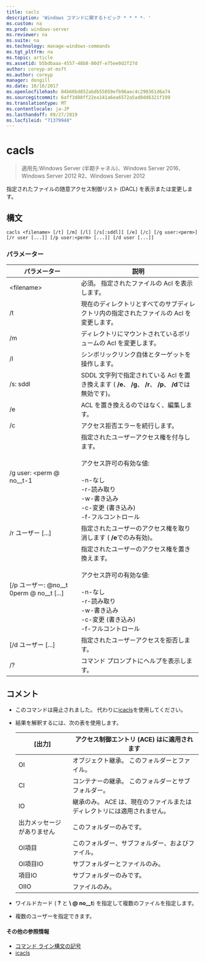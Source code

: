 ```yaml
---
title: cacls
description: 'Windows コマンドに関するトピック * * * *- '
ms.custom: na
ms.prod: windows-server
ms.reviewer: na
ms.suite: na
ms.technology: manage-windows-commands
ms.tgt_pltfrm: na
ms.topic: article
ms.assetid: b5bdbaaa-4557-48b8-80df-e75ee0d2f27d
author: coreyp-at-msft
ms.author: coreyp
manager: dongill
ms.date: 10/16/2017
ms.openlocfilehash: 04b60bd852abdb55059efb96aec4c290361d6a74
ms.sourcegitcommit: 6aff3d88ff22ea141a6ea6572a5ad8dd6321f199
ms.translationtype: MT
ms.contentlocale: ja-JP
ms.lasthandoff: 09/27/2019
ms.locfileid: "71379948"
---
```

# <a name="cacls"></a>cacls

>適用先:Windows Server (半期チャネル)、Windows Server 2016、Windows Server 2012 R2、Windows Server 2012

指定されたファイルの随意アクセス制御リスト (DACL) を表示または変更します。  
## <a name="syntax"></a>構文  
```  
cacls <filename> [/t] [/m] [/l] [/s[:sddl]] [/e] [/c] [/g user:<perm>] [/r user [...]] [/p user:<perm> [...]] [/d user [...]]  
```  
### <a name="parameters"></a>パラメーター  

|        パラメーター        |                                                                                            説明                                                                                             |
|-------------------------|----------------------------------------------------------------------------------------------------------------------------------------------------------------------------------------------------|
|      \<filename\>       |                                                                            必須。 指定されたファイルの Acl を表示します。                                                                             |
|           /t            |                                                          現在のディレクトリとすべてのサブディレクトリ内の指定されたファイルの Acl を変更します。                                                          |
|           /m            |                                                                          ディレクトリにマウントされているボリュームの Acl を変更します。                                                                           |
|           /l            |                                                                        シンボリックリンク自体とターゲットを操作します。                                                                         |
|         /s: sddl         |                                       SDDL 文字列で指定されている Acl を置き換えます ( **/e**、 **/g**、 **/r**、 **/p**、 **/d**では無効です)。                                        |
|           /e            |                                                                                 ACL を置き換えるのではなく、編集します。                                                                                  |
|           /c            |                                                                                 アクセス拒否エラーを続行します。                                                                                  |
|    /g user: \<perm @ no__t-1     |   指定されたユーザーアクセス権を付与します。<br /><br />アクセス許可の有効な値:<br /><br />-n-なし<br />-r-読み取り<br />-w-書き込み<br />-c-変更 (書き込み)<br />-f-フルコントロール   |
|      /r ユーザー [...]      |                                                                  指定されたユーザーのアクセス権を取り消します ( **/e**でのみ有効)。                                                                   |
| [/p ユーザー: @no__t 0perm @ no__t [...] | 指定されたユーザーのアクセス権を置き換えます。<br /><br />アクセス許可の有効な値:<br /><br />-n-なし<br />-r-読み取り<br />-w-書き込み<br />-c-変更 (書き込み)<br />-f-フルコントロール |
|     [/d ユーザー [...]      |                                                                                    指定されたユーザーアクセスを拒否します。                                                                                     |
|           /?            |                                                                                コマンド プロンプトにヘルプを表示します。                                                                                |

## <a name="remarks"></a>コメント  
- このコマンドは廃止されました。 代わりに[icacls](icacls.md)を使用してください。  
- 結果を解釈するには、次の表を使用します。  


  |      [出力]       |                アクセス制御エントリ (ACE) はに適用されます                |
  |-------------------|---------------------------------------------------------------------|
  |        OI         |               オブジェクト継承。 このフォルダーとファイル。                |
  |        CI         |           コンテナーの継承。 このフォルダーとサブフォルダー。            |
  |        IO         | 継承のみ。 ACE は、現在のファイルまたはディレクトリには適用されません。 |
  | 出力メッセージがありません |                          このフォルダーのみです。                          |
  |     OI項目      |                 このフォルダー、サブフォルダー、およびファイル。                 |
  |   OI項目IO    |                     サブフォルダーとファイルのみ。                      |
  |     項目IO      |                          サブフォルダーのみです。                           |
  |     OIIO      |                             ファイルのみ。                             |


- ワイルドカード ( **?** と **\\ @ no__t**) を指定して複数のファイルを指定します。  
- 複数のユーザーを指定できます。  

#### <a name="additional-references"></a>その他の参照情報  
-   [コマンド ライン構文の記号](command-line-syntax-key.md)   
-   [icacls](icacls.md)  
